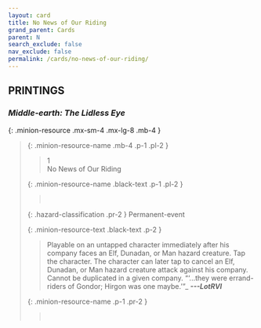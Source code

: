 ```yaml
---
layout: card
title: No News of Our Riding
grand_parent: Cards
parent: N
search_exclude: false
nav_exclude: false
permalink: /cards/no-news-of-our-riding/
---
```


## PRINTINGS


### _Middle-earth: The Lidless Eye_

{: .minion-resource .mx-sm-4 .mx-lg-8 .mb-4 }
> {: .minion-resource-name .mb-4 .p-1 .pl-2 }
> > <div class="hazard-mp">1</div>
> > <div class="card-name">No News of Our Riding</div>
>
> {: .minion-resource-name .black-text .p-1 .pl-2 }
> > &nbsp;
>
> {: .hazard-classification .pr-2 }
> Permanent-event
>
> {: .minion-resource-text .black-text .p-2 }
> > Playable on an untapped character immediately after his company faces an Elf, Dunadan, or Man hazard creature. Tap the character. The character can later tap to cancel an Elf, Dunadan, or Man hazard creature attack against his company. Cannot be duplicated in a given company.   “‘...they were errand-riders of Gondor; Hirgon was one maybe.’”_ ***---LotRVI*** 
> 
> {: .minion-resource-name .p-1 .pr-2 }
> > <div class="card-shield"></div>
> > <div class="card-corruption-white">&nbsp;</div>
